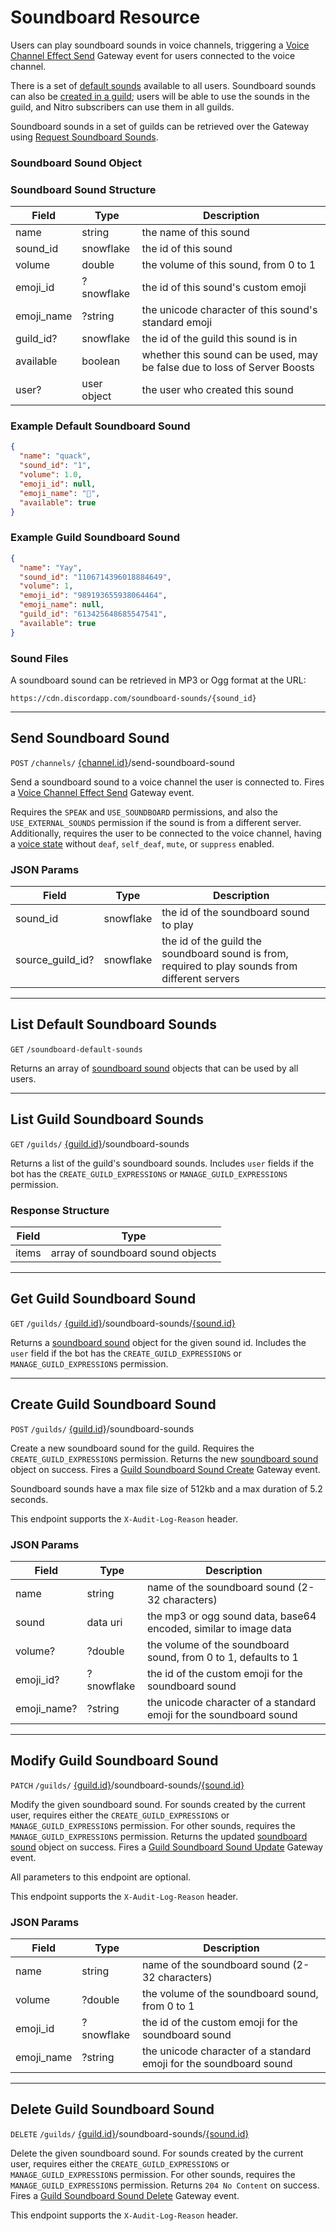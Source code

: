 # Soundboard Resource

Users can play soundboard sounds in voice channels, triggering a [Voice Channel Effect Send](/docs/events/gateway-events#voice-channel-effect-send) Gateway event for users connected to the voice channel.

There is a set of [default sounds](/docs/resources/soundboard#list-default-soundboard-sounds) available to all users. Soundboard sounds can also be [created in a guild](/docs/resources/soundboard#create-guild-soundboard-sound); users will be able to use the sounds in the guild, and Nitro subscribers can use them in all guilds.

Soundboard sounds in a set of guilds can be retrieved over the Gateway using [Request Soundboard Sounds](/docs/events/gateway-events#request-soundboard-sounds).


### Soundboard Sound Object


### Soundboard Sound Structure

Field | Type | Description
--- | --- | ---
name | string | the name of this sound
sound_id | snowflake | the id of this sound
volume | double | the volume of this sound, from 0 to 1
emoji_id | ?snowflake | the id of this sound's custom emoji
emoji_name | ?string | the unicode character of this sound's standard emoji
guild_id? | snowflake | the id of the guild this sound is in
available | boolean | whether this sound can be used, may be false due to loss of Server Boosts
user? | user object | the user who created this sound


### Example Default Soundboard Sound
```json
{
  "name": "quack",
  "sound_id": "1",
  "volume": 1.0,
  "emoji_id": null,
  "emoji_name": "🦆",
  "available": true
}
```


### Example Guild Soundboard Sound
```json
{
  "name": "Yay",
  "sound_id": "1106714396018884649",
  "volume": 1,
  "emoji_id": "989193655938064464",
  "emoji_name": null,
  "guild_id": "613425648685547541",
  "available": true
}
```


### Sound Files

A soundboard sound can be retrieved in MP3 or Ogg format at the URL:
```
https://cdn.discordapp.com/soundboard-sounds/{sound_id}
```



---

## Send Soundboard Sound

`POST` `/channels/` [{channel.id}](/docs/resources/channel#channel-object)/send-soundboard-sound

Send a soundboard sound to a voice channel the user is connected to. Fires a [Voice Channel Effect Send](/docs/events/gateway-events#voice-channel-effect-send) Gateway event.

Requires the `SPEAK` and `USE_SOUNDBOARD` permissions, and also the `USE_EXTERNAL_SOUNDS` permission if the sound is from a different server. Additionally, requires the user to be connected to the voice channel, having a [voice state](/docs/resources/voice#voice-state-object) without `deaf`, `self_deaf`, `mute`, or `suppress` enabled.


### JSON Params

Field | Type | Description
--- | --- | ---
sound_id | snowflake | the id of the soundboard sound to play
source_guild_id? | snowflake | the id of the guild the soundboard sound is from, required to play sounds from different servers



---

## List Default Soundboard Sounds

`GET` `/soundboard-default-sounds`

Returns an array of [soundboard sound](/docs/resources/soundboard#soundboard-sound-object) objects that can be used by all users.



---

## List Guild Soundboard Sounds

`GET` `/guilds/` [{guild.id}](/docs/resources/guild#guild-object)/soundboard-sounds

Returns a list of the guild's soundboard sounds. Includes `user` fields if the bot has the `CREATE_GUILD_EXPRESSIONS` or `MANAGE_GUILD_EXPRESSIONS` permission.


### Response Structure

Field | Type
--- | ---
items | array of soundboard sound objects



---

## Get Guild Soundboard Sound

`GET` `/guilds/` [{guild.id}](/docs/resources/guild#guild-object)/soundboard-sounds/[{sound.id}](/docs/resources/soundboard#soundboard-sound-object)

Returns a [soundboard sound](/docs/resources/soundboard#soundboard-sound-object) object for the given sound id. Includes the `user` field if the bot has the `CREATE_GUILD_EXPRESSIONS` or `MANAGE_GUILD_EXPRESSIONS` permission.



---

## Create Guild Soundboard Sound

`POST` `/guilds/` [{guild.id}](/docs/resources/guild#guild-object)/soundboard-sounds

Create a new soundboard sound for the guild. Requires the `CREATE_GUILD_EXPRESSIONS` permission. Returns the new [soundboard sound](/docs/resources/soundboard#soundboard-sound-object) object on success. Fires a [Guild Soundboard Sound Create](/docs/events/gateway-events#guild-soundboard-sound-create) Gateway event.

Soundboard sounds have a max file size of 512kb and a max duration of 5.2 seconds.

This endpoint supports the `X-Audit-Log-Reason` header.


### JSON Params

Field | Type | Description
--- | --- | ---
name | string | name of the soundboard sound (2-32 characters)
sound | data uri | the mp3 or ogg sound data, base64 encoded, similar to image data
volume? | ?double | the volume of the soundboard sound, from 0 to 1, defaults to 1
emoji_id? | ?snowflake | the id of the custom emoji for the soundboard sound
emoji_name? | ?string | the unicode character of a standard emoji for the soundboard sound



---

## Modify Guild Soundboard Sound

`PATCH` `/guilds/` [{guild.id}](/docs/resources/guild#guild-object)/soundboard-sounds/[{sound.id}](/docs/resources/soundboard#soundboard-sound-object)

Modify the given soundboard sound. For sounds created by the current user, requires either the `CREATE_GUILD_EXPRESSIONS` or `MANAGE_GUILD_EXPRESSIONS` permission. For other sounds, requires the `MANAGE_GUILD_EXPRESSIONS` permission. Returns the updated [soundboard sound](/docs/resources/soundboard#soundboard-sound-object) object on success. Fires a [Guild Soundboard Sound Update](/docs/events/gateway-events#guild-soundboard-sound-update) Gateway event.

All parameters to this endpoint are optional.

This endpoint supports the `X-Audit-Log-Reason` header.


### JSON Params

Field | Type | Description
--- | --- | ---
name | string | name of the soundboard sound (2-32 characters)
volume | ?double | the volume of the soundboard sound, from 0 to 1
emoji_id | ?snowflake | the id of the custom emoji for the soundboard sound
emoji_name | ?string | the unicode character of a standard emoji for the soundboard sound



---

## Delete Guild Soundboard Sound

`DELETE` `/guilds/` [{guild.id}](/docs/resources/guild#guild-object)/soundboard-sounds/[{sound.id}](/docs/resources/soundboard#soundboard-sound-object)

Delete the given soundboard sound. For sounds created by the current user, requires either the `CREATE_GUILD_EXPRESSIONS` or `MANAGE_GUILD_EXPRESSIONS` permission. For other sounds, requires the `MANAGE_GUILD_EXPRESSIONS` permission. Returns `204 No Content` on success. Fires a [Guild Soundboard Sound Delete](/docs/events/gateway-events#guild-soundboard-sound-delete) Gateway event.

This endpoint supports the `X-Audit-Log-Reason` header.
